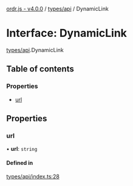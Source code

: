 [ordr.js - v4.0.0](../README.md) / [types/api](../modules/types_api.md) / DynamicLink

# Interface: DynamicLink

[types/api](../modules/types_api.md).DynamicLink

## Table of contents

### Properties

- [url](types_api.DynamicLink.md#url)

## Properties

### url

• **url**: `string`

#### Defined in

[types/api/index.ts:28](https://github.com/LockBlock-dev/ordr.js/blob/b45a0e0/src/types/api/index.ts#L28)
